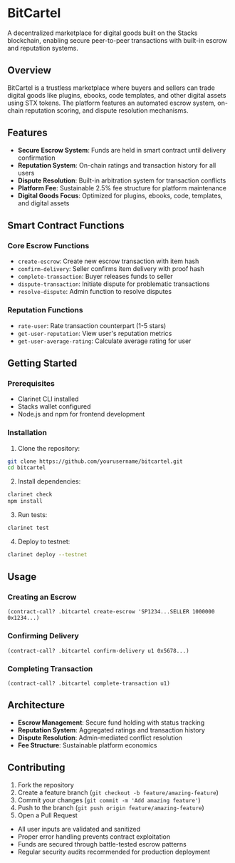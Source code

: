 # BitCartel

A decentralized marketplace for digital goods built on the Stacks blockchain, enabling secure peer-to-peer transactions with built-in escrow and reputation systems.

## Overview

BitCartel is a trustless marketplace where buyers and sellers can trade digital goods like plugins, ebooks, code templates, and other digital assets using STX tokens. The platform features an automated escrow system, on-chain reputation scoring, and dispute resolution mechanisms.

## Features

- **Secure Escrow System**: Funds are held in smart contract until delivery confirmation
- **Reputation System**: On-chain ratings and transaction history for all users
- **Dispute Resolution**: Built-in arbitration system for transaction conflicts
- **Platform Fee**: Sustainable 2.5% fee structure for platform maintenance
- **Digital Goods Focus**: Optimized for plugins, ebooks, code, templates, and digital assets

## Smart Contract Functions

### Core Escrow Functions
- `create-escrow`: Create new escrow transaction with item hash
- `confirm-delivery`: Seller confirms item delivery with proof hash
- `complete-transaction`: Buyer releases funds to seller
- `dispute-transaction`: Initiate dispute for problematic transactions
- `resolve-dispute`: Admin function to resolve disputes

### Reputation Functions
- `rate-user`: Rate transaction counterpart (1-5 stars)
- `get-user-reputation`: View user's reputation metrics
- `get-user-average-rating`: Calculate average rating for user

## Getting Started

### Prerequisites
- Clarinet CLI installed
- Stacks wallet configured
- Node.js and npm for frontend development

### Installation

1. Clone the repository:
```bash
git clone https://github.com/yourusername/bitcartel.git
cd bitcartel
```

2. Install dependencies:
```bash
clarinet check
npm install
```

3. Run tests:
```bash
clarinet test
```

4. Deploy to testnet:
```bash
clarinet deploy --testnet
```

## Usage

### Creating an Escrow

```clarity
(contract-call? .bitcartel create-escrow 'SP1234...SELLER 1000000 0x1234...)
```

### Confirming Delivery

```clarity
(contract-call? .bitcartel confirm-delivery u1 0x5678...)
```

### Completing Transaction

```clarity
(contract-call? .bitcartel complete-transaction u1)
```

## Architecture

- **Escrow Management**: Secure fund holding with status tracking
- **Reputation System**: Aggregated ratings and transaction history
- **Dispute Resolution**: Admin-mediated conflict resolution
- **Fee Structure**: Sustainable platform economics

## Contributing

1. Fork the repository
2. Create a feature branch (`git checkout -b feature/amazing-feature`)
3. Commit your changes (`git commit -m 'Add amazing feature'`)
4. Push to the branch (`git push origin feature/amazing-feature`)
5. Open a Pull Request

- All user inputs are validated and sanitized
- Proper error handling prevents contract exploitation  
- Funds are secured through battle-tested escrow patterns
- Regular security audits recommended for production deployment

